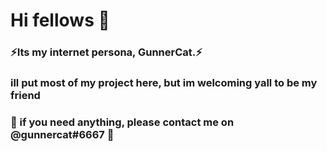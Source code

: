 # Hi fellows 🤔
### ⚡Its my internet persona, GunnerCat.⚡

### ill put most of my project here, but im welcoming yall to be my friend

### 🗿 if you need anything, please contact me on @gunnercat#6667 🗿


<!--
Here are some ideas to get you started:


**GunnerCat/GunnerCat** is a ✨ _special_ ✨ repository because its `README.md` (this file) appears on your GitHub profile.

Here are some ideas to get you started:

- 🔭 I’m currently working on ...
- 🌱 I’m currently learning ...
- 👯 I’m looking to collaborate on ...
- 🤔 I’m looking for help with ...
- 💬 Ask me about ...
- 📫 How to reach me: ...
- 😄 Pronouns: ...
- ⚡ Fun fact: ...
-->
